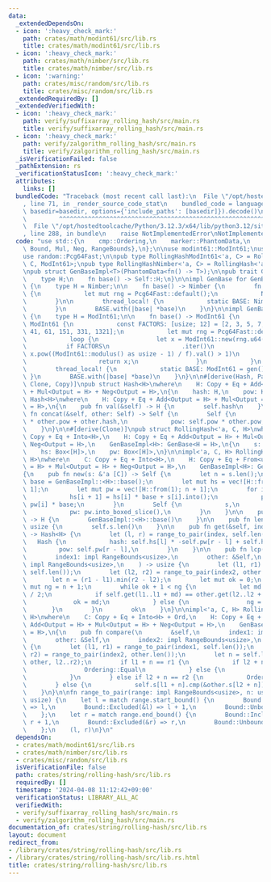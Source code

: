 ```yaml
---
data:
  _extendedDependsOn:
  - icon: ':heavy_check_mark:'
    path: crates/math/modint61/src/lib.rs
    title: crates/math/modint61/src/lib.rs
  - icon: ':heavy_check_mark:'
    path: crates/math/nimber/src/lib.rs
    title: crates/math/nimber/src/lib.rs
  - icon: ':warning:'
    path: crates/misc/random/src/lib.rs
    title: crates/misc/random/src/lib.rs
  _extendedRequiredBy: []
  _extendedVerifiedWith:
  - icon: ':heavy_check_mark:'
    path: verify/suffixarray_rolling_hash/src/main.rs
    title: verify/suffixarray_rolling_hash/src/main.rs
  - icon: ':heavy_check_mark:'
    path: verify/zalgorithm_rolling_hash/src/main.rs
    title: verify/zalgorithm_rolling_hash/src/main.rs
  _isVerificationFailed: false
  _pathExtension: rs
  _verificationStatusIcon: ':heavy_check_mark:'
  attributes:
    links: []
  bundledCode: "Traceback (most recent call last):\n  File \"/opt/hostedtoolcache/Python/3.12.3/x64/lib/python3.12/site-packages/onlinejudge_verify/documentation/build.py\"\
    , line 71, in _render_source_code_stat\n    bundled_code = language.bundle(stat.path,\
    \ basedir=basedir, options={'include_paths': [basedir]}).decode()\n          \
    \         ^^^^^^^^^^^^^^^^^^^^^^^^^^^^^^^^^^^^^^^^^^^^^^^^^^^^^^^^^^^^^^^^^^^^^^^^^^^^^^^^^\n\
    \  File \"/opt/hostedtoolcache/Python/3.12.3/x64/lib/python3.12/site-packages/onlinejudge_verify/languages/rust.py\"\
    , line 288, in bundle\n    raise NotImplementedError\nNotImplementedError\n"
  code: "use std::{\n    cmp::Ordering,\n    marker::PhantomData,\n    ops::{Add,\
    \ Bound, Mul, Neg, RangeBounds},\n};\n\nuse modint61::ModInt61;\nuse nimber::Nimber;\n\
    use random::Pcg64Fast;\n\npub type RollingHashModInt61<'a, C> = RollingHash<'a,\
    \ C, ModInt61>;\npub type RollingHashNimber<'a, C> = RollingHash<'a, C, Nimber>;\n\
    \npub struct GenBaseImpl<T>(PhantomData<fn() -> T>);\n\npub trait GenBase {\n\
    \    type H;\n    fn base() -> Self::H;\n}\n\nimpl GenBase for GenBaseImpl<Nimber>\
    \ {\n    type H = Nimber;\n\n    fn base() -> Nimber {\n        fn gen() -> Nimber\
    \ {\n            let mut rng = Pcg64Fast::default();\n            Nimber::new(rng.u64())\n\
    \        }\n\n        thread_local! {\n            static BASE: Nimber = gen();\n\
    \        }\n        BASE.with(|base| *base)\n    }\n}\n\nimpl GenBase for GenBaseImpl<ModInt61>\
    \ {\n    type H = ModInt61;\n\n    fn base() -> ModInt61 {\n        fn gen() ->\
    \ ModInt61 {\n            const FACTORS: [usize; 12] = [2, 3, 5, 7, 11, 13, 31,\
    \ 41, 61, 151, 331, 1321];\n            let mut rng = Pcg64Fast::default();\n\
    \            loop {\n                let x = ModInt61::new(rng.u64());\n     \
    \           if FACTORS\n                    .iter()\n                    .all(|&f|\
    \ x.pow((ModInt61::modulus() as usize - 1) / f).val() > 1)\n                {\n\
    \                    return x;\n                }\n            }\n        }\n\n\
    \        thread_local! {\n            static BASE: ModInt61 = gen();\n       \
    \ }\n        BASE.with(|base| *base)\n    }\n}\n\n#[derive(Hash, PartialEq, Eq,\
    \ Clone, Copy)]\npub struct Hash<H>\nwhere\n    H: Copy + Eq + Add<Output = H>\
    \ + Mul<Output = H> + Neg<Output = H>,\n{\n    hash: H,\n    pow: H,\n}\n\nimpl<H>\
    \ Hash<H>\nwhere\n    H: Copy + Eq + Add<Output = H> + Mul<Output = H> + Neg<Output\
    \ = H>,\n{\n    pub fn val(&self) -> H {\n        self.hash\n    }\n\n    pub\
    \ fn concat(&self, other: Self) -> Self {\n        Self {\n            hash: self.hash\
    \ * other.pow + other.hash,\n            pow: self.pow * other.pow,\n        }\n\
    \    }\n}\n\n#[derive(Clone)]\npub struct RollingHash<'a, C, H>\nwhere\n    C:\
    \ Copy + Eq + Into<H>,\n    H: Copy + Eq + Add<Output = H> + Mul<Output = H> +\
    \ Neg<Output = H>,\n    GenBaseImpl<H>: GenBase<H = H>,\n{\n    s: &'a [C],\n\
    \    hs: Box<[H]>,\n    pw: Box<[H]>,\n}\n\nimpl<'a, C, H> RollingHash<'a, C,\
    \ H>\nwhere\n    C: Copy + Eq + Into<H>,\n    H: Copy + Eq + From<u64> + Add<Output\
    \ = H> + Mul<Output = H> + Neg<Output = H>,\n    GenBaseImpl<H>: GenBase<H = H>,\n\
    {\n    pub fn new(s: &'a [C]) -> Self {\n        let n = s.len();\n        let\
    \ base = GenBaseImpl::<H>::base();\n        let mut hs = vec![H::from(0); n +\
    \ 1];\n        let mut pw = vec![H::from(1); n + 1];\n        for i in 0..n {\n\
    \            hs[i + 1] = hs[i] * base + s[i].into();\n            pw[i + 1] =\
    \ pw[i] * base;\n        }\n        Self {\n            s,\n            hs: hs.into_boxed_slice(),\n\
    \            pw: pw.into_boxed_slice(),\n        }\n    }\n\n    pub fn base(&self)\
    \ -> H {\n        GenBaseImpl::<H>::base()\n    }\n\n    pub fn len(&self) ->\
    \ usize {\n        self.s.len()\n    }\n\n    pub fn get(&self, index: impl RangeBounds<usize>)\
    \ -> Hash<H> {\n        let (l, r) = range_to_pair(index, self.len());\n     \
    \   Hash {\n            hash: self.hs[l] * -self.pw[r - l] + self.hs[r],\n   \
    \         pow: self.pw[r - l],\n        }\n    }\n\n    pub fn lcp(\n        &self,\n\
    \        index1: impl RangeBounds<usize>,\n        other: &Self,\n        index2:\
    \ impl RangeBounds<usize>,\n    ) -> usize {\n        let (l1, r1) = range_to_pair(index1,\
    \ self.len());\n        let (l2, r2) = range_to_pair(index2, other.len());\n \
    \       let n = (r1 - l1).min(r2 - l2);\n        let mut ok = 0;\n        let\
    \ mut ng = n + 1;\n        while ok + 1 < ng {\n            let md = (ok + ng)\
    \ / 2;\n            if self.get(l1..l1 + md) == other.get(l2..l2 + md) {\n   \
    \             ok = md;\n            } else {\n                ng = md;\n     \
    \       }\n        }\n        ok\n    }\n}\n\nimpl<'a, C, H> RollingHash<'a, C,\
    \ H>\nwhere\n    C: Copy + Eq + Into<H> + Ord,\n    H: Copy + Eq + From<u64> +\
    \ Add<Output = H> + Mul<Output = H> + Neg<Output = H>,\n    GenBaseImpl<H>: GenBase<H\
    \ = H>,\n{\n    pub fn compare(\n        &self,\n        index1: impl RangeBounds<usize>,\n\
    \        other: &Self,\n        index2: impl RangeBounds<usize>,\n    ) -> Ordering\
    \ {\n        let (l1, r1) = range_to_pair(index1, self.len());\n        let (l2,\
    \ r2) = range_to_pair(index2, other.len());\n        let n = self.lcp(l1..r1,\
    \ other, l2..r2);\n        if l1 + n == r1 {\n            if l2 + n == r2 {\n\
    \                Ordering::Equal\n            } else {\n                Ordering::Less\n\
    \            }\n        } else if l2 + n == r2 {\n            Ordering::Greater\n\
    \        } else {\n            self.s[l1 + n].cmp(&other.s[l2 + n])\n        }\n\
    \    }\n}\n\nfn range_to_pair(range: impl RangeBounds<usize>, n: usize) -> (usize,\
    \ usize) {\n    let l = match range.start_bound() {\n        Bound::Included(&l)\
    \ => l,\n        Bound::Excluded(&l) => l + 1,\n        Bound::Unbounded => 0,\n\
    \    };\n    let r = match range.end_bound() {\n        Bound::Included(&r) =>\
    \ r + 1,\n        Bound::Excluded(&r) => r,\n        Bound::Unbounded => n,\n\
    \    };\n    (l, r)\n}\n"
  dependsOn:
  - crates/math/modint61/src/lib.rs
  - crates/math/nimber/src/lib.rs
  - crates/misc/random/src/lib.rs
  isVerificationFile: false
  path: crates/string/rolling-hash/src/lib.rs
  requiredBy: []
  timestamp: '2024-04-08 11:12:42+09:00'
  verificationStatus: LIBRARY_ALL_AC
  verifiedWith:
  - verify/suffixarray_rolling_hash/src/main.rs
  - verify/zalgorithm_rolling_hash/src/main.rs
documentation_of: crates/string/rolling-hash/src/lib.rs
layout: document
redirect_from:
- /library/crates/string/rolling-hash/src/lib.rs
- /library/crates/string/rolling-hash/src/lib.rs.html
title: crates/string/rolling-hash/src/lib.rs
---
```

